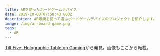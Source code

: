 ```yaml
---
title: ARを使ったボードゲームデバイス
date: 2019-10-03T07:58:43.803Z
description: AR眼鏡を使って遊ぶボードゲームデバイスのプロジェクトを紹介します。
image: /img/ar-board-game.png
tags:
  - AR
---
```

[Tilt Five: Holographic Tabletop Gaming](https://www.kickstarter.com/projects/tiltfive/holographic-tabletop-gaming)から発見。画像もここから転載。
